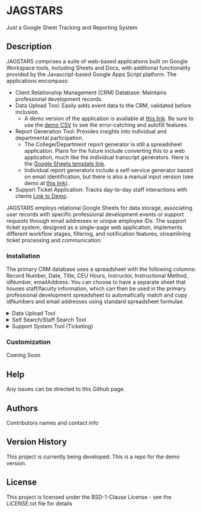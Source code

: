 # JAGSTARS
Just a Google Sheet Tracking and Reporting System

## Description

JAGSTARS comprises a suite of web-based applications built on Google Workspace tools, including Sheets and Docs, with additional functionality provided by the Javascript-based Google Apps Script platform. The applications encompass:

   * Client Relationship Management (CRM) Database: Maintains professional development records.
   * Data Upload Tool: Easily adds event data to the CRM, validated before inclusion.
       * A demo version of the application is available at [this link](https://script.google.com/a/macros/southalabama.edu/s/AKfycbx81MWKcgoJnsRvMfAbL6ZhGGoF3HUXAP07pmvDgXQsldxbqpmbecXeFWxfO_6E1V0A8g/exec). Be sure to use the [demo CSV](https://github.com/USAILC/JagSTARS/blob/main/CRM/Data%20Upload%20Tool/DemoCSVforDataEntry.csv) to see the error-catching and autofill features.
   * Report Generation Tool: Provides insights into individual and departmental participation.
       * The College/Department report generator is still a spreadsheet application. Plans for the future include converting this to a web application, much like the individual transcript generators. Here is the [Google Sheets template link](https://docs.google.com/spreadsheets/d/1n7EATBvJHe01wUsn_Lx-_RoWitr9PxCfe4nHg-PZX8U/template/preview).
       * Individual report generators include a self-service generator based on email identification, but there is also a manual input version (see demo at [this link](https://script.google.com/macros/s/AKfycbzQ4BvVgmTYkuOEIyG4NjsB1eQXh6ZUdeYM0RriZbCm1CjtfqSrpncwOZwpcn2gyVr7/exec)).
   * Support Ticket Application: Tracks day-to-day staff interactions with clients [Link to Demo](https://script.google.com/a/macros/southalabama.edu/s/AKfycbzTfYO66qLZPQ_QnS-NNZFJH3bp3H4af5XKsBVMuvp3Ms7n88NMcx4Tk8bQyVtMLhrQ/exec).

JAGSTARS employs relational Google Sheets for data storage, associating user records with specific professional development events or support requests through email addresses or unique employee IDs. The support ticket system, designed as a single-page web application, implements different workflow stages, filtering, and notification features, streamlining ticket processing and communication.

### Installation

The primary CRM database uses a spreadsheet with the following columns: Record Number, Date, Title, CEU Hours, Instructor, Instructional Method, idNumber, emailAddress.
You can choose to have a separate sheet that houses staff/faculty information, which can then be used in the primary professional development spreadsheet to automatically match and copy idNumbers and email addresses using standard spreadsheet formulae.

<details>
<summary>Data Upload Tool</summary>
<br>

 1. List item
 2. Open a Google Sheet
 3. Go to Extensions
 4. Select 'Apps Script'
 5. Rename Apps Script file to a descriptive name
 6. Copy in Code.gs
 7. Create an HTML entry
 8. Create a folder to store uploaded CSV files
 9. Add the folder ID to the value 'folderID' line 18 (ID is the last part of folder url, e.g. https://drive.google.com/drive/folders/3fe6viWOaClMzpm-5D4EsBdlpk_T1hEs)
 10. Replace the value 'regexID' in line 40 with a regular expression (RegEx) that matches your SIS or ID pattern (recommend using regex101.com)
 11. Replace value 'regexEmail' in line 41 with your email subdomains (e.g. health. or faculty.) and your primary subdomain (e.g. exampleuniversity.com). This filters allowed email addresses.
 12. Replace value 'fileID' in line 75 with the spreadsheet that holds your professional development data (ID is the part of the url with a string of numbers and letters, similar to the folder ID above).
 13. Select 'Deploy' to open a testing URL, or publish a version of the app to get a stable URL.
</details>

<details>
<summary>Self Search/Staff Search Tool</summary>
<br>

1. Create a folder to house the template document and necessary folders.
2. Create a Google Doc and style it how you please. Create replaceable entries by adding brackets (e.g. {Name} to have a replaceable value for the person's name)
3. Create a folder to house the PDFs.
4. Create a folder to serve as a temporary folder for the transcript creation process.
5. Create a Google Sheet
6. Go to Extensions
7. Select 'Apps Script' and rename the Apps Script file to a descriptive title.
8. Copy the file code.gs from the repository into the .gs script file.
9. Create four HTML files (EmailTemplate, css, index, and table) and copy the appropriate HTML code into each one from the repository. 
10. In code.gs on lines 106-108, replace the values corresponding to the template document, the pdf folder, and the temporary folder with the folder IDs (ID is the last part of folder url, e.g. https://drive.google.com/drive/folders/3fe6viWOaClMzpm-5D4EsBdlpk_T1hEs)
11. In code.gs on lines 133-134, be sure to add the categories that you want to include on your transcript (be sure these are present in the actual spreadsheet)
12. In the EmailTemplate.html file, be sure to add the text that you want to be included in automatic emails.
13. In the index.html file on line 164, be sure to add the name of your department/institution.
14. Select 'Deploy' to open a testing URL, or publish a version of the app to get a stable URL.

</details>


<details>
<summary>Support System Tool (Ticketing)</summary>
<br>

Create a Google Sheet and create columns in the following order: RecordNumber, Date, Time, Email, Name, Phone, idNumber, Category, Description, Status, Assigned, Comments.
2. Go to Extensions
3. Select 'Apps Script'
4. Rename Apps Script file to a descriptive name
5. Copy web_app.gs into the .gs script file.
6. Create seven html files (for EmailTemplatee, NewEmail, etc.) and copy the corresponding HTML into each one from the repository.
7. In the web_app.gs (or code.gs) script file on line 44, include a spreadsheet ID for the separate professional development data spreadsheet (ID is the part of the url with a string of numbers and letters, similar to the folder ID above).
8. In the web_app.gs (or code.gs) script file on line 173-202, be sure to change any values to correspond to your department/college name.
9. In the webapp.html file on lines 39-58, be sure to update the dropdown lists with your support services (e.g. Canvas, Zoom) and support staff (e.g. 'Agent 1' will be changed to 'Sally' in all instances. THESE MUST MATCH THE VALUES IN LINES 157-174 EXACTLY).
10. In the webapp.html file on line 168, be sure to add your support staff names (these must be the same as those in step 9).
11. In customAdd.html on line 23, the title and required pattern must match institutional emails.
12. In customAdd.html on line 33, use a regular expression (RegEx) to match your SIS ID (you can optionally remove the required pattern)
13. In customAdd.html on lines 38-46, be sure to change the dropdown options to the support services you offer.
14. In customAdd.html on lines 52-56, be sure to change the dropdown options to the support staff members names.
15. In the email templates, be sure to update the text to reflect what you would like to be displayed in automatic emails.
16. To deploy, select 'Deploy' in the Apps Script editor to open a testing URL, or publish a version of the app to get a stable URL.

</details>


### Customization

Coming Soon

## Help

Any issues can be directed to this Github page.

## Authors

Contributors names and contact info

## Version History

This project is currently being developed. This is a repo for the demo version.

## License

This project is licensed under the BSD-1-Clause License - see the LICENSE.txt file for details
